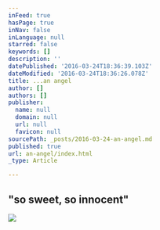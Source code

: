 ```yaml
---
inFeed: true
hasPage: true
inNav: false
inLanguage: null
starred: false
keywords: []
description: ''
datePublished: '2016-03-24T18:36:39.103Z'
dateModified: '2016-03-24T18:36:26.078Z'
title: ...an angel
author: []
authors: []
publisher:
  name: null
  domain: null
  url: null
  favicon: null
sourcePath: _posts/2016-03-24-an-angel.md
published: true
url: an-angel/index.html
_type: Article

---
```

## "so sweet, so innocent"
![](https://the-grid-user-content.s3-us-west-2.amazonaws.com/4e5c8177-89f1-4ec2-b201-6892e0da475b.jpg)
